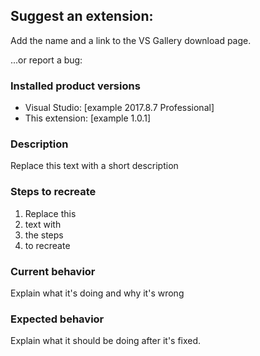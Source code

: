 ## Suggest an extension:
Add the name and a link to the VS Gallery download page.


...or report a bug:

### Installed product versions
- Visual Studio: [example 2017.8.7 Professional]
- This extension: [example 1.0.1]

### Description
Replace this text with a short description

### Steps to recreate
1. Replace this
2. text with 
3. the steps
4. to recreate

### Current behavior
Explain what it's doing and why it's wrong

### Expected behavior
Explain what it should be doing after it's fixed.
